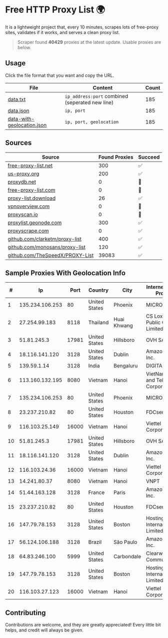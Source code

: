 
# Free HTTP Proxy List 🌍

It is a lightweight project that, every 10 minutes, scrapes lots of free-proxy sites, validates if it works, and serves a clean proxy list.


> Scraper found **40429** proxies at the latest update. Usable proxies are below.

## Usage

Click the file format that you want and copy the URL.


|File|Content|Count|
|----|-------|-----|
|[data.txt](https://raw.githubusercontent.com/themiralay/Proxy-List-World/master/data.txt)|`ip_address:port` combined (seperated new line)|185|
|[data.json](https://raw.githubusercontent.com/themiralay/Proxy-List-World/master/data.json)|`ip, port`|185|
|[data-with-geolocation.json](https://raw.githubusercontent.com/themiralay/Proxy-List-World/master/data-with-geolocation.json)|`ip, port, geolocation`|185|

## Sources

|Source|Found Proxies|Succeed|
|------|-------------|-------|
|[free-proxy-list.net](https://free-proxy-list.net)|300|✅|
|[us-proxy.org](https://www.us-proxy.org)|200|✅|
|[proxydb.net](http://proxydb.net)|0|🚫|
|[free-proxy-list.com](https://free-proxy-list.com/?page=&port=&type%5B%5D=http&type%5B%5D=https&up_time=0&search=Search)|0|🚫|
|[proxy-list.download](https://www.proxy-list.download/HTTP)|26|✅|
|[vpnoverview.com](https://vpnoverview.com/privacy/anonymous-browsing/free-proxy-servers)|0|🚫|
|[proxyscan.io](https://www.proxyscan.io)|0|🚫|
|[proxylist.geonode.com](https://proxylist.geonode.com/api/proxy-list?limit=300&page=1&sort_by=lastChecked&sort_type=desc&protocols=http,https)|300|✅|
|[proxyscrape.com](https://api.proxyscrape.com/v2/?request=displayproxies&protocol=http&timeout=10000&country=all&ssl=all&anonymity=all)|0|✅|
|[github.com/clarketm/proxy-list](https://raw.githubusercontent.com/clarketm/proxy-list/master/proxy-list-raw.txt)|400|✅|
|[github.com/monosans/proxy-list](https://raw.githubusercontent.com/monosans/proxy-list/main/proxies/http.txt)|120|✅|
|[github.com/TheSpeedX/PROXY-List](https://raw.githubusercontent.com/TheSpeedX/PROXY-List/master/http.txt)|39083|✅|


## Sample Proxies With Geolocation Info

|#|Ip|Port|Country|City|Internet Service Provider|
|-|--|----|-------|----|-------------------------|
|1|135.234.106.253|80|United States|Phoenix|MICROSOFT|
|2|27.254.99.183|8118|Thailand|Huai Khwang|CS Loxinfo Public Company Limited|
|3|51.81.245.3|17981|United States|Hillsboro|OVH SAS|
|4|18.116.141.120|3128|United States|Dublin|Amazon.com, Inc.|
|5|139.59.1.14|3128|India|Bengaluru|DIGITALOCEAN|
|6|113.160.132.195|8080|Vietnam|Hanoi|VietNam Post and Telecom Corporation|
|7|135.234.106.253|80|United States|Phoenix|MICROSOFT|
|8|23.237.210.82|80|United States|Houston|FDCservers.net|
|9|116.103.25.149|16000|Vietnam|Hanoi|Viettel Corporation|
|10|51.81.245.3|17981|United States|Hillsboro|OVH SAS|
|11|18.116.141.120|3128|United States|Dublin|Amazon.com, Inc.|
|12|116.103.24.36|16000|Vietnam|Hanoi|Viettel Corporation|
|13|14.241.80.37|8080|Vietnam|Hanoi|VNPT|
|14|51.44.163.128|3128|France|Paris|Amazon.com, Inc.|
|15|23.237.210.82|80|United States|Houston|FDCservers.net|
|16|147.79.78.153|3128|United States|Boston|Hostinger International Limited|
|17|56.124.106.188|3128|Brazil|São Paulo|Amazon.com, Inc.|
|18|64.83.246.100|5999|United States|Carbondale|Clearwave Communications|
|19|147.79.78.153|3128|United States|Boston|Hostinger International Limited|
|20|116.103.27.123|16000|Vietnam|Hanoi|Viettel Corporation|



## Contributing

Contributions are welcome, and they are greatly appreciated! Every
little bit helps, and credit will always be given.

